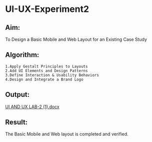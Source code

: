 # UI-UX-Experiment2

## Aim:
To Design a Basic Mobile and Web Layout for an Existing Case Study

## Algorithm:
```
1.Apply Gestalt Principles to Layouts
2.Add UI Elements and Design Patterns
3.Define Interaction & Usability Behaviors
4.Design and Integrate a Brand Logo
```

## Output:
[UI AND UX LAB-2  (1).docx](https://github.com/user-attachments/files/20544200/UI.AND.UX.LAB-2.1.docx)

## Result:
The Basic Mobile and Web layout is completed and verified.
